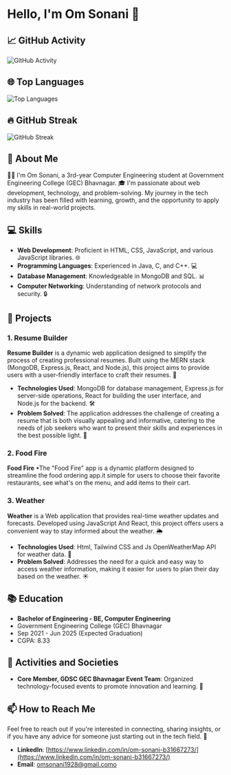 # Hello, I'm Om Sonani 👋

## 📈 GitHub Activity

![GitHub Activity](https://github-readme-stats.vercel.app/api?username=omsonani-8&show_icons=true&theme=radical)

## 🌐 Top Languages

![Top Languages](https://github-readme-stats.vercel.app/api/top-langs/?username=omsonani-8&layout=compact&theme=radical)

## 🔥 GitHub Streak

![GitHub Streak](https://github-readme-streak-stats.herokuapp.com/?user=omsonani-8&theme=radical)

<!--
## 👥 GitHub Followers

![GitHub Followers](https://img.shields.io/github/followers/omsonani-8?label=Follow&style=social)

## ⭐ GitHub Stars

![GitHub Stars](https://img.shields.io/github/stars/omsonani-8?affiliations=OWNER&style=social)
-->

## 🚀 About Me

👨‍💻 I'm Om Sonani, a 3rd-year Computer Engineering student at Government Engineering College (GEC) Bhavnagar. 🎓 I'm passionate about web development, technology, and problem-solving. My journey in the tech industry has been filled with learning, growth, and the opportunity to apply my skills in real-world projects.

## 💻 Skills

- **Web Development**: Proficient in HTML, CSS, JavaScript, and various JavaScript libraries. 🌐
- **Programming Languages**: Experienced in Java, C, and C++. 💻
- **Database Management**: Knowledgeable in MongoDB and SQL. 📊
- **Computer Networking**: Understanding of network protocols and security. 🔒

## 🎯 Projects

### 1. **Resume Builder**

**Resume Builder** is a dynamic web application designed to simplify the process of creating professional resumes. Built using the MERN stack (MongoDB, Express.js, React, and Node.js), this project aims to provide users with a user-friendly interface to craft their resumes. 📝

- **Technologies Used**: MongoDB for database management, Express.js for server-side operations, React for building the user interface, and Node.js for the backend. 🛠️
- **Problem Solved**: The application addresses the challenge of creating a resume that is both visually appealing and informative, catering to the needs of job seekers who want to present their skills and experiences in the best possible light. 🎯

### 2. **Food Fire**

**Food Fire** •The "Food Fire" app is a dynamic platform designed to streamline the food ordering app.it simple for users to choose their favorite restaurants, see what's on the menu, and add items to their
cart.

### 3. **Weather**

**Weather** is a Web application that provides real-time weather updates and forecasts. Developed using JavaScript And React, this project offers users a convenient way to stay informed about the weather. 🌦️

- **Technologies Used**: Html, Tailwind CSS and Js OpenWeatherMap API for weather data. 📱
- **Problem Solved**: Addresses the need for a quick and easy way to access weather information, making it easier for users to plan their day based on the weather. ☀️



## 📚 Education

- **Bachelor of Engineering - BE, Computer Engineering**
 - Government Engineering College (GEC) Bhavnagar
 - Sep 2021 - Jun 2025 (Expected Graduation)
 - CGPA: 8.33

## 🌱 Activities and Societies

- **Core Member, GDSC GEC Bhavnagar Event Team**: Organized technology-focused events to promote innovation and learning. 📅

## 📫 How to Reach Me

Feel free to reach out if you're interested in connecting, sharing insights, or if you have any advice for someone just starting out in the tech field. 💬

- **LinkedIn**: [https://www.linkedin.com/in/om-sonani-b31667273/](https://www.linkedin.com/in/om-sonani-b31667273/)
- **Email**: omsonani1928@gmail.como




